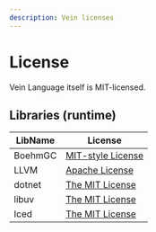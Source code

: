 ```yaml
---
description: Vein licenses
---
```



# License


Vein Language itself is MIT-licensed.


## Libraries (runtime)

| LibName | License |
| ------- | ------- |
| BoehmGC | [MIT-style License](https://github.com/ivmai/bdwgc/blob/master/LICENSE) |
| LLVM    | [Apache License](https://github.com/llvm/llvm-project/blob/main/LICENSE.TXT) |
| dotnet  | [The MIT License](https://github.com/dotnet/runtime/blob/main/LICENSE.TXT)  |
| libuv   | [The MIT License](https://github.com/libuv/libuv/blob/master/LICENSE)  |
| Iced    | [The MIT License](https://github.com/icedland/iced/blob/master/LICENSE.txt) |